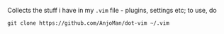 
Collects the stuff i have in my `.vim` file - plugins, settings etc; to use, do 

```shell
git clone https://github.com/AnjoMan/dot-vim ~/.vim


```
